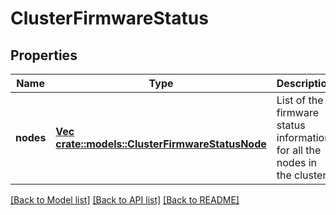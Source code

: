 # ClusterFirmwareStatus

## Properties
Name | Type | Description | Notes
------------ | ------------- | ------------- | -------------
**nodes** | [**Vec <crate::models::ClusterFirmwareStatusNode>**](ClusterFirmwareStatusNode.md) | List of the firmware status information for all the nodes in the cluster. | [optional] [default to null]

[[Back to Model list]](../README.md#documentation-for-models) [[Back to API list]](../README.md#documentation-for-api-endpoints) [[Back to README]](../README.md)


